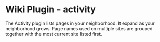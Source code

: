 Wiki Plugin - activity
======================

The Activity plugin lists pages in your neighborhood. It expand as your neighborhood grows. 
Page names used on multiple sites are grouped together with the most current site listed first.

